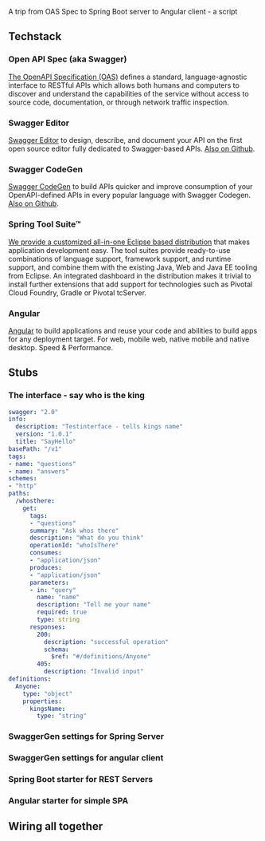 A trip from OAS Spec to Spring Boot server to Angular client - a script

## Techstack

### Open API Spec (aka Swagger)
[The OpenAPI Specification (OAS)](https://swagger.io/specification/) defines a standard, language-agnostic interface to RESTful APIs which allows both humans and computers to discover and understand the capabilities of the service without access to source code, documentation, or through network traffic inspection.

### Swagger Editor
[Swagger Editor](https://swagger.io/swagger-editor/) to design, describe, and document your API on the first open source editor fully dedicated to Swagger-based APIs. [Also on Github](https://github.com/swagger-api/swagger-editor).

### Swagger CodeGen
[Swagger CodeGen](https://swagger.io/swagger-codegen/) to build APIs quicker and improve consumption of your OpenAPI-defined APIs in every popular language with Swagger Codegen. [Also on Github](https://github.com/swagger-api/swagger-codegen).

### Spring Tool Suite™
[We provide a customized all-in-one Eclipse based distribution](https://spring.io/tools) that makes application development easy. The tool suites provide ready-to-use combinations of language support, framework support, and runtime support, and combine them with the existing Java, Web and Java EE tooling from Eclipse. An integrated dashboard in the distribution makes it trivial to install further extensions that add support for technologies such as Pivotal Cloud Foundry, Gradle or Pivotal tcServer.

### Angular
[Angular](https://angular.io/) to build applications and reuse your code and abilities to build apps for any deployment target. For web, mobile web, native mobile and native desktop. Speed & Performance.

## Stubs

### The interface - say who is the king

```yaml
swagger: "2.0"
info:
  description: "Testinterface - tells kings name"
  version: "1.0.1"
  title: "SayHello"
basePath: "/v1"
tags:
- name: "questions"
- name: "answers"
schemes:
- "http"
paths:
  /whosthere:
    get:
      tags:
      - "questions"
      summary: "Ask whos there"
      description: "What do you think"
      operationId: "whoIsThere"
      consumes:
      - "application/json"
      produces:
      - "application/json"
      parameters:
      - in: "query"
        name: "name"
        description: "Tell me your name"
        required: true
        type: string
      responses:
        200:
          description: "successful operation"
          schema:
            $ref: "#/definitions/Anyone"
        405:
          description: "Invalid input"
definitions:
  Anyone:
    type: "object"
    properties:
      kingsName:
        type: "string"
```

### SwaggerGen settings for Spring Server

### SwaggerGen settings for angular client

### Spring Boot starter for REST Servers

### Angular starter for simple SPA

## Wiring all together
